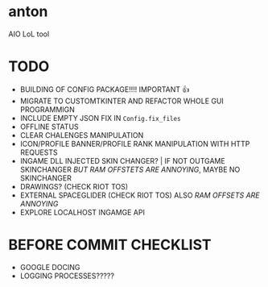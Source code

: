 # anton
AIO LoL tool

# TODO
- BUILDING OF CONFIG PACKAGE!!!! IMPORTANT 👍
- MIGRATE TO CUSTOMTKINTER AND REFACTOR WHOLE GUI PROGRAMMIGN
- INCLUDE EMPTY JSON FIX IN `Config.fix_files`
- OFFLINE STATUS
- CLEAR CHALENGES MANIPULATION
- ICON/PROFILE BANNER/PROFILE RANK MANIPULATION WITH HTTP REQUESTS
- INGAME DLL INJECTED SKIN CHANGER? | IF NOT OUTGAME SKINCHANGER *BUT RAM OFFSTETS ARE ANNOYING*, MAYBE NO SKINCHANGER
- DRAWINGS? (CHECK RIOT TOS)
- EXTERNAL SPACEGLIDER (CHECK RIOT TOS) ALSO *RAM OFFSETS ARE ANNOYING*
- EXPLORE LOCALHOST INGAMGE API

# BEFORE COMMIT CHECKLIST
- GOOGLE DOCING
- LOGGING PROCESSES?????